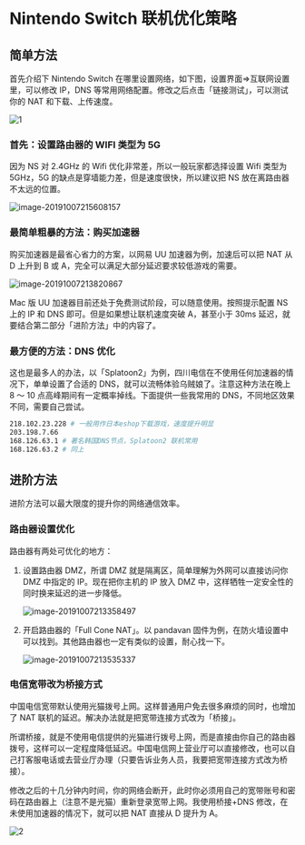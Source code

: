 # Nintendo Switch 联机优化策略


## 简单方法

首先介绍下 Nintendo Switch 在哪里设置网络，如下图，设置界面=>互联网设置里，可以修改 IP，DNS 等常用网络配置。修改之后点击「链接测试」，可以测试你的 NAT 和下载、上传速度。

![1](https://tva1.sinaimg.cn/large/006y8mN6gy1g7pz8xft9ej31i30u0ng9.jpg)

### 首先：设置路由器的 WIFI 类型为 5G

因为 NS 对 2.4GHz 的 Wifi 优化非常差，所以一般玩家都选择设置 Wifi 类型为 5GHz，5G 的缺点是穿墙能力差，但是速度很快，所以建议把 NS 放在离路由器不太远的位置。

![image-20191007215608157](https://tva1.sinaimg.cn/large/006y8mN6gy1g7pzbkstq4j30vy0l2mz4.jpg)

### 最简单粗暴的方法：购买加速器

购买加速器是最省心省力的方案，以网易 UU 加速器为例，加速后可以把 NAT 从 D 上升到 B 或 A，完全可以满足大部分延迟要求较低游戏的需要。

![image-20191007213820867](https://tva1.sinaimg.cn/large/006y8mN6gy1g7pyt6dxbij31aw0qokjl.jpg)

Mac 版 UU 加速器目前还处于免费测试阶段，可以随意使用。按照提示配置 NS 上的 IP 和 DNS 即可。但是如果想让联机速度突破 A，甚至小于 30ms 延迟，就要结合第二部分「进阶方法」中的内容了。

### 最方便的方法：DNS 优化

这也是最多人的办法，以「Splatoon2」为例，四川电信在不使用任何加速器的情况下，单单设置了合适的 DNS，就可以流畅体验乌贼娘了。注意这种方法在晚上 8 ～ 10 点高峰期间有一定概率掉线。下面提供一些我常用的 DNS，不同地区效果不同，需要自己尝试。

```bash
218.102.23.228 # 一般用作日本eshop下载游戏，速度提升明显
203.198.7.66
168.126.63.1 # 著名韩国DNS节点，Splatoon2 联机常用
168.126.63.2 # 同上
```

## 进阶方法

进阶方法可以最大限度的提升你的网络通信效率。

### 路由器设置优化

路由器有两处可优化的地方：

1. 设置路由器 DMZ，所谓 DMZ 就是隔离区，简单理解为外网可以直接访问你 DMZ 中指定的 IP。现在把你主机的 IP 放入 DMZ 中，这样牺牲一定安全性的同时换来延迟的进一步降低。

   ![image-20191007213358497](https://tva1.sinaimg.cn/large/006y8mN6gy1g7pyoqpcpsj311s0ccgow.jpg)

2. 开启路由器的「Full Cone NAT」。以 pandavan 固件为例，在防火墙设置中可以找到。其他路由器也一定有类似的设置，耐心找一下。

   ![image-20191007213535337](https://tva1.sinaimg.cn/large/006y8mN6gy1g7pyq72iu5j311w0m8q5q.jpg)

### 电信宽带改为桥接方式

中国电信宽带默认使用光猫拨号上网。这样普通用户免去很多麻烦的同时，也增加了 NAT 联机的延迟。解决办法就是把宽带连接方式改为「桥接」。

所谓桥接，就是不使用电信提供的光猫进行拨号上网，而是直接由你自己的路由器拨号，这样可以一定程度降低延迟。中国电信网上营业厅可以直接修改，也可以自己打客服电话或去营业厅办理（只要告诉业务人员，我要把宽带连接方式改为桥接）。

修改之后的十几分钟内时间，你的网络会断开，此时你必须用自己的宽带账号和密码在路由器上（注意不是光猫）重新登录宽带上网。我使用桥接+DNS 修改，在未使用加速器的情况下，就可以把 NAT 直接从 D 提升为 A。

![2](https://tva1.sinaimg.cn/large/006y8mN6gy1g7pz96eo7pj31hs0u07gp.jpg)

